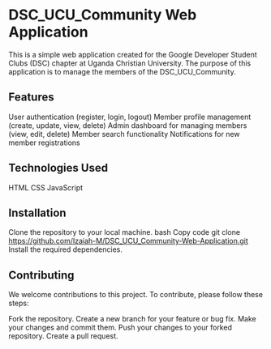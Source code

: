 # DSC_UCU_Community Web Application

This is a simple web application created for the Google Developer Student Clubs (DSC) chapter at Uganda Christian University. The purpose of this application is to manage the members of the DSC_UCU_Community.

## Features

User authentication (register, login, logout)
Member profile management (create, update, view, delete)
Admin dashboard for managing members (view, edit, delete)
Member search functionality
Notifications for new member registrations

## Technologies Used

HTML
CSS
JavaScript

## Installation

Clone the repository to your local machine.
bash
Copy code
git clone https://github.com/Izaiah-M/DSC_UCU_Community-Web-Application.git
Install the required dependencies.

## Contributing

We welcome contributions to this project. To contribute, please follow these steps:

Fork the repository.
Create a new branch for your feature or bug fix.
Make your changes and commit them.
Push your changes to your forked repository.
Create a pull request.
